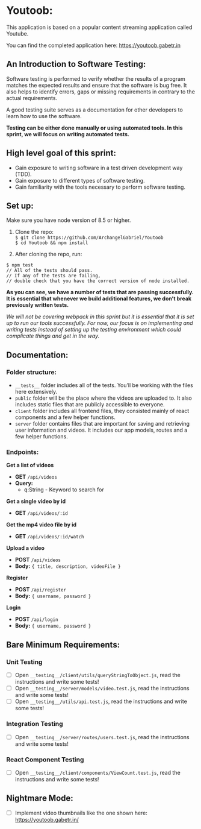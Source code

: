 # Youtoob: 
This application is based on a popular content streaming application called Youtube.    
    
You can find the completed application here: https://youtoob.gabetr.in

## An Introduction to Software Testing:

Software testing is performed to verify whether the results of a program matches the expected results 
and ensure that the software is bug free. It also helps to identify errors, gaps or missing 
requirements in contrary to the actual requirements. 

A good testing suite serves as a documentation for other developers to learn how to use the software. 

**Testing can be either done manually or using automated tools. In this sprint, we will focus on writing automated tests.**

## High level goal of this sprint:
- Gain exposure to writing software in a test driven development way (TDD).
- Gain exposure to different types of software testing.
- Gain familiarity with the tools necessary to perform software testing.

## Set up:
Make sure you have node version of 8.5 or higher.    
1. Clone the repo:    
`$ git clone https://github.com/ArchangelGabriel/Youtoob`    
`$ cd Youtoob && npm install`    

2. After cloning the repo, run:    
```
$ npm test
// All of the tests should pass.
// If any of the tests are failing, 
// double check that you have the correct version of node installed.
```
    
**As you can see, we have a number of tests that are passing successfully. 
It is essential that whenever we build additional features, we don’t break previously written tests.**
    
*We will not be covering webpack in this sprint but it is essential that it is set up to run our tools successfully. 
For now, our focus is on implementing and writing tests instead of setting up the testing environment which could 
complicate things and get in the way.*

## Documentation:

### Folder structure:
- `__tests__` folder includes all of the tests. You’ll be working with the files here extensively.
- `public` folder will be the place where the videos are uploaded to. It also includes static files that are publicly accessible to everyone.
- `client` folder includes all frontend files, they consisted mainly of react components and a few helper functions.
- `server` folder contains files that are important for saving and retrieving user information and videos. It includes our app models, routes and a few helper functions.

### Endpoints:
**Get a list of videos**    
* **GET** `/api/videos`    
* **Query:**
  * q:String - Keyword to search for    
  
**Get a single video by id**    
* **GET** `/api/videos/:id`    
    
**Get the mp4 video file by id**    
* **GET** `/api/videos/:id/watch`    
    
**Upload a video**    
* **POST** `/api/videos`    
* **Body:** `{ title, description, videoFile }`
     
**Register**    
* **POST** `/api/register`    
* **Body:** `{ username, password }`
     
**Login**    
* **POST** `/api/login`    
* **Body:** `{ username, password }`
     
## Bare Minimum Requirements:
    
### Unit Testing
- [ ] Open `__testing__/client/utils/queryStringToObject.js`, read the instructions and write some tests!
- [ ] Open `__testing__/server/models/video.test.js`, read the instructions and write some tests!
- [ ] Open `__testing__/utils/api.test.js`, read the instructions and write some tests!
    
### Integration Testing
- [ ] Open `__testing__/server/routes/users.test.js`, read the instructions and write some tests!
    
### React Component Testing
- [ ] Open `__testing__/client/components/ViewCount.test.js`, read the instructions and write some tests!
    
## Nightmare Mode:
- [ ] Implement video thumbnails like the one shown here: https://youtoob.gabetr.in/
